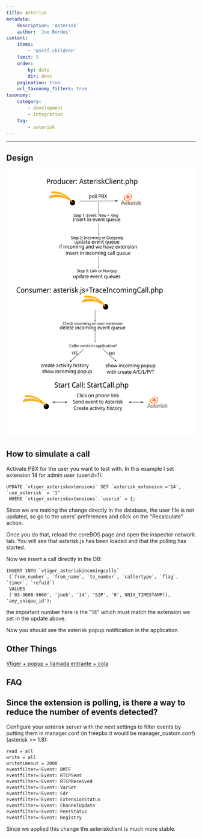 ```yaml
---
title: Asterisk
metadata:
    description: 'Asterisk'
    author: 'Joe Bordes'
content:
    items:
        - '@self.children'
    limit: 5
    order:
        by: date
        dir: desc
    pagination: true
    url_taxonomy_filters: true
taxonomy:
    category:
        - development
        - integration
    tag:
        - asterisk
---
```

---
Design
------

![](corebosasterisk.svg)

How to simulate a call
----------------------

Activate PBX for the user you want to test with. In this example I set
extension 14 for admin user (userid=1):

    UPDATE `vtiger_asteriskextensions` SET `asterisk_extension`='14', `use_asterisk` = '1'
     WHERE `vtiger_asteriskextensions`.`userid` = 1;

Since we are making the change directly in the database, the user file
is not updated, so go to the users' preferences and click on the
"Recalculate" action.

Once you do that, reload the coreBOS page and open the inspector network
tab. You will see that asterisk.js has been loaded and that the polling
has started.

Now we insert a call directly in the DB:

    INSERT INTO `vtiger_asteriskincomingcalls`
     (`from_number`, `from_name`, `to_number`, `callertype`, `flag`, `timer`, `refuid`)
     VALUES
     ('03-3608-5660', 'joeb', '14', 'SIP', '0', UNIX_TIMESTAMP(), 'any_unique_id');

the important number here is the "14" which must match the extension we
set in the update above.

Now you should see the asterisk popup notification in the application.

Other Things
------------

[Vtiger + popup + llamada entrante + cola](http://localhost/coreBOSDocumentation/developer-guide/development%20framework/llamadaentrantecola)

FAQ
---

<div class="notices blue"><h2>Since the extension is polling, is there a way to reduce the number of events detected?</h2></div>

Configure your asterisk server with the next settings to filter
events by putting them in manager.conf (in freepbx it would be
manager\_custom.conf) (asterisk &gt;= 1.8):

    read = all
    write = all
    writetimeout = 2000
    eventfilter=!Event: DMTF
    eventfilter=!Event: RTCPSent
    eventfilter=!Event: RTCPReceived
    eventfilter=!Event: VarSet
    eventfilter=!Event: Cdr
    eventfilter=!Event: ExtensionStatus
    eventfilter=!Event: ChannelUpdate
    eventfilter=!Event: PeerStatus
    eventfilter=!Event: Registry

Since we applied this change the asteriskclient is much more stable.
